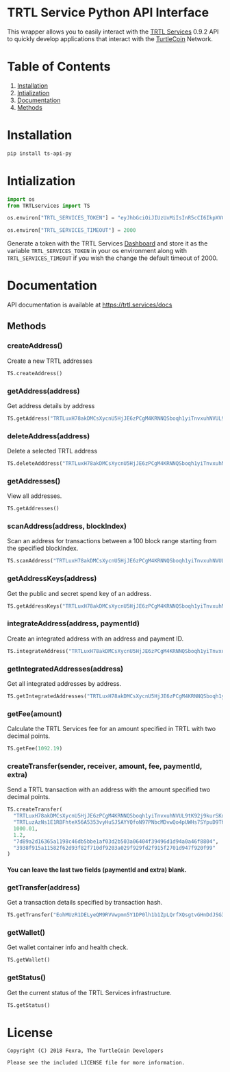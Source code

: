 # TRTL Service Python API Interface

This wrapper allows you to easily interact with the [TRTL Services](https://trtl.services) 0.9.2 API to quickly develop applications that interact with the [TurtleCoin](https://turtlecoin.lol) Network.


# Table of Contents

1. [Installation](#installation)
2. [Intialization](#intialization)
3. [Documentation](#documentation)
  1. [Methods](#methods)

# Installation

```bash
pip install ts-api-py
```

# Intialization

```python
import os
from TRTLservices import TS

os.environ["TRTL_SERVICES_TOKEN"] = "eyJhbGciOiJIUzUxMiIsInR5cCI6IkpXVCJ9.eyJuYW1lIjoieW8iLCJhcHBJZCI6MjAsInVzZXJJZCI6MiwicGVybWlzc2lvbnMiOlsiYWRkcmVzczpuZXciLCJhZGRyZXNzOnZpZXciLCJhZGRyZXNzOmFsbCIsImFkZHJlc3M6c2NhbiIsImFkZHJlc3M6ZGVsZXRlIiwidHJhbnNmZXI6bmV3IiwidHJhbnNmZXI6dmlldyJdLCJpYXQiOjE1Mzk5OTQ4OTgsImV4cCI6MTU3MTU1MjQ5OCwiYXVkIjoiZ2FuZy5jb20iLCJpc3MiOiJUUlRMIFNlcnZpY2VzIiwianRpIjoiMjIifQ.KkKyg18aqZfLGMGTnUDhYQmVSUoocrr4CCdLBm2K7V87s2T-3hTtM2MChJB2UdbDLWnf58GiMa_t8xp9ZjZjIg"

os.environ["TRTL_SERVICES_TIMEOUT"] = 2000

```

Generate a token with the TRTL Services [Dashboard](https://trtl.services) and store it as the variable ``TRTL_SERVICES_TOKEN`` in your os environment along with ``TRTL_SERVICES_TIMEOUT`` if you wish the change the default timeout of 2000.



# Documentation

API documentation is available at https://trtl.services/docs


## Methods

### createAddress()
Create a new TRTL addresses

```python
TS.createAddress()
```


### getAddress(address)
Get address details by address
```python
TS.getAddress("TRTLuxH78akDMCsXycnU5HjJE6zPCgM4KRNNQSboqh1yiTnvxuhNVUL9tK92j9kurSKdXVHFmjSRkaNBxM6Nb3G8eQGL7aj113A")
```


### deleteAddress(address)
Delete a selected TRTL address

```python
TS.deleteAdddress("TRTLuxH78akDMCsXycnU5HjJE6zPCgM4KRNNQSboqh1yiTnvxuhNVUL9tK92j9kurSKdXVHFmjSRkaNBxM6Nb3G8eQGL7aj113A")
```


### getAddresses()
View all addresses.

```python
TS.getAddresses()
```


### scanAddress(address, blockIndex)
Scan an address for transactions between a 100 block range starting from the specified blockIndex.

```python
TS.scanAddress("TRTLuxH78akDMCsXycnU5HjJE6zPCgM4KRNNQSboqh1yiTnvxuhNVUL9tK92j9kurSKdXVHFmjSRkaNBxM6Nb3G8eQGL7aj113A", 899093)
```


### getAddressKeys(address)
Get the public and secret spend key of an address.

```python
TS.getAddressKeys("TRTLuxH78akDMCsXycnU5HjJE6zPCgM4KRNNQSboqh1yiTnvxuhNVUL9tK92j9kurSKdXVHFmjSRkaNBxM6Nb3G8eQGL7aj113A")
```


### integrateAddress(address, paymentId)
Create an integrated address with an address and payment ID.

```python
TS.integrateAddress("TRTLuxH78akDMCsXycnU5HjJE6zPCgM4KRNNQSboqh1yiTnvxuhNVUL9tK92j9kurSKdXVHFmjSRkaNBxM6Nb3G8eQGL7aj113A", "7d89a2d16365a1198c46db5bbe1af03d2b503a06404f39496d1d94a0a46f8804")
```


### getIntegratedAddresses(address)
Get all integrated addresses by address.

```python
TS.getIntegratedAddresses("TRTLuxH78akDMCsXycnU5HjJE6zPCgM4KRNNQSboqh1yiTnvxuhNVUL9tK92j9kurSKdXVHFmjSRkaNBxM6Nb3G8eQGL7aj113A")
```


### getFee(amount)
Calculate the TRTL Services fee for an amount specified in TRTL with two decimal points.

```python
TS.getFee(1092.19)
```


### createTransfer(sender, receiver, amount, fee, paymentId, extra)
Send a TRTL transaction with an address with the amount specified two decimal points.

```python
TS.createTransfer(
  "TRTLuxH78akDMCsXycnU5HjJE6zPCgM4KRNNQSboqh1yiTnvxuhNVUL9tK92j9kurSKdXVHFmjSRkaNBxM6Nb3G8eQGL7aj113A",
  "TRTLuzAzNs1E1RBFhteX56A5353vyHuSJ5AYYQfoN97PNbcMDvwQo4pUWHs7SYpuD9ThvA7AD3r742kwTmWh5o9WFaB9JXH8evP",
  1000.01,
  1.2,
  "7d89a2d16365a1198c46db5bbe1af03d2b503a06404f39496d1d94a0a46f8804",
  "3938f915a11582f62d93f82f710df9203a029f929fd2f915f2701d947f920f99"
)
```
#### You can leave the last two fields (paymentId and extra) blank.


### getTransfer(address)
Get a transaction details specified by transaction hash.

```python
TS.getTransfer("EohMUzR1DELyeQM9RVVwpmn5Y1DP0lh1b1ZpLQrfXQsgtvGHnDdJSG31nX2yESYZ")
```


### getWallet()
Get wallet container info and health check.

```python
TS.getWallet()
```


### getStatus()
Get the current status of the TRTL Services infrastructure.

```python
TS.getStatus()
```



# License

```
Copyright (C) 2018 Fexra, The TurtleCoin Developers

Please see the included LICENSE file for more information.
```
